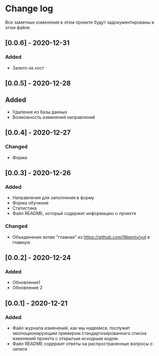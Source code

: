 # Change log
Все заметные изменения в этом проекте будут задокументированы в этом файле.

## [0.0.6] - 2020-12-31
### Added
- Залито на хост

## [0.0.5] - 2020-12-28
## Added
- Удаление из базы данных
- Возможность изменений направлений

## [0.0.4] - 2020-12-27
### Changed
- Форма 

## [0.0.3] - 2020-12-26
### Added
- Направления для заполнения в форму
- Форма обучения
- Статистика
- Файл README, который содержит информацию о проекте
### Changed
- Объединение ветви "главная" из https://github.com/Weenty/yut в главную

## [0.0.2] - 2020-12-24
### Added
- Обновление1
- Обновление 2

## [0.0.1] - 2020-12-21
### Added
- Файл журнала изменений, как мы надеемся, послужит эволюционирующим примером
стандартизированного списка изменений проекта с открытым исходным кодом.
- Файл README содержит ответы на распространенные вопросы о записи